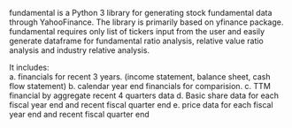 fundamental is a Python 3 library for generating stock fundamental data through YahooFinance. 
The library is primarily based on yfinance package. fundamental requires only list of tickers input from the user and easily generate dataframe for fundamental ratio analysis, relative value ratio analysis and industry relative analysis. 

It includes:  
a. financials for recent 3 years. (income statement, balance sheet, cash flow statement)
b. calendar year end financials for comparision.
c. TTM financial by aggregate recent 4 quarters data
d. Basic share data for each fiscal year end and recent fiscal quarter end
e. price data for each fiscal year end and recent fiscal quarter end



